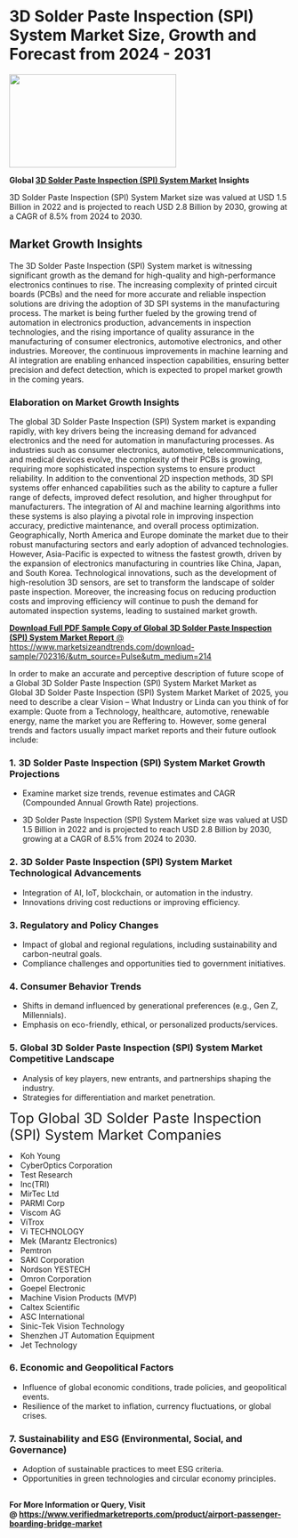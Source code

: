 <H1>3D Solder Paste Inspection (SPI) System Market Size, Growth and Forecast from 2024 - 2031</H1><img class="aligncenter size-medium wp-image-584254" src="https://thirdeyenews.in/wp-content/uploads/2024/09/Global-Market-Research-300x168.jpeg" alt="" width="300" height="168" /><p><strong>Global&nbsp;<a href="https://www.marketsizeandtrends.com/download-sample/702316/&amp;utm_source=Pulse&amp;utm_medium=214">3D Solder Paste Inspection (SPI) System Market</a> Insights</strong></p><p>3D Solder Paste Inspection (SPI) System Market size was valued at USD 1.5 Billion in 2022 and is projected to reach USD 2.8 Billion by 2030, growing at a CAGR of 8.5% from 2024 to 2030.</p><p><h2>Market Growth Insights</h2> The 3D Solder Paste Inspection (SPI) System market is witnessing significant growth as the demand for high-quality and high-performance electronics continues to rise. The increasing complexity of printed circuit boards (PCBs) and the need for more accurate and reliable inspection solutions are driving the adoption of 3D SPI systems in the manufacturing process. The market is being further fueled by the growing trend of automation in electronics production, advancements in inspection technologies, and the rising importance of quality assurance in the manufacturing of consumer electronics, automotive electronics, and other industries. Moreover, the continuous improvements in machine learning and AI integration are enabling enhanced inspection capabilities, ensuring better precision and defect detection, which is expected to propel market growth in the coming years. <a href="download_link_here"></a> <h3>Elaboration on Market Growth Insights</h3> The global 3D Solder Paste Inspection (SPI) System market is expanding rapidly, with key drivers being the increasing demand for advanced electronics and the need for automation in manufacturing processes. As industries such as consumer electronics, automotive, telecommunications, and medical devices evolve, the complexity of their PCBs is growing, requiring more sophisticated inspection systems to ensure product reliability. In addition to the conventional 2D inspection methods, 3D SPI systems offer enhanced capabilities such as the ability to capture a fuller range of defects, improved defect resolution, and higher throughput for manufacturers. The integration of AI and machine learning algorithms into these systems is also playing a pivotal role in improving inspection accuracy, predictive maintenance, and overall process optimization. Geographically, North America and Europe dominate the market due to their robust manufacturing sectors and early adoption of advanced technologies. However, Asia-Pacific is expected to witness the fastest growth, driven by the expansion of electronics manufacturing in countries like China, Japan, and South Korea. Technological innovations, such as the development of high-resolution 3D sensors, are set to transform the landscape of solder paste inspection. Moreover, the increasing focus on reducing production costs and improving efficiency will continue to push the demand for automated inspection systems, leading to sustained market growth. <a href="more_info_link_here"></p><p><span class=""><strong>Download Full PDF Sample Copy of Global 3D Solder Paste Inspection (SPI) System Market Report</strong> @ <a href="https://www.marketsizeandtrends.com/download-sample/702316/&amp;utm_source=Pulse&amp;utm_medium=214" target="_blank">https://www.marketsizeandtrends.com/download-sample/702316/&amp;utm_source=Pulse&amp;utm_medium=214</a></span></p><p>In order to make an accurate and perceptive description of future scope of a Global&nbsp;3D Solder Paste Inspection (SPI) System Market Market as Global&nbsp;3D Solder Paste Inspection (SPI) System Market Market of 2025, you need to describe a clear Vision &ndash; What Industry or Linda can you think of for example: Quote from a Technology, healthcare, automotive, renewable energy, name the market you are Reffering to. However, some general trends and factors usually impact market reports and their future outlook include:</p><h3>1.&nbsp;<strong>3D Solder Paste Inspection (SPI) System Market Growth Projections</strong></h3><ul><li>Examine market size trends, revenue estimates and CAGR (Compounded Annual Growth Rate) projections.</li><li><p>3D Solder Paste Inspection (SPI) System Market size was valued at USD 1.5 Billion in 2022 and is projected to reach USD 2.8 Billion by 2030, growing at a CAGR of 8.5% from 2024 to 2030.</p></li></ul><h3>2.&nbsp;<strong>3D Solder Paste Inspection (SPI) System Market Technological Advancements</strong></h3><ul><li>Integration of AI, IoT, blockchain, or automation in the industry.</li><li>Innovations driving cost reductions or improving efficiency.</li></ul><h3>3.&nbsp;<strong>Regulatory and Policy Changes</strong></h3><ul><li>Impact of global and regional regulations, including sustainability and carbon-neutral goals.</li><li>Compliance challenges and opportunities tied to government initiatives.</li></ul><h3>4.&nbsp;<strong>Consumer Behavior Trends</strong></h3><ul><li>Shifts in demand influenced by generational preferences (e.g., Gen Z, Millennials).</li><li>Emphasis on eco-friendly, ethical, or personalized products/services.</li></ul><h3>5.&nbsp;<strong>Global 3D Solder Paste Inspection (SPI) System Market Competitive Landscape</strong></h3><ul><li>Analysis of key players, new entrants, and partnerships shaping the industry.</li><li>Strategies for differentiation and market penetration.</li></ul><p data-pm-slice="1 1 []"><span style="color: inherit; font-family: inherit; font-size: 25px;">Top Global 3D Solder Paste Inspection (SPI) System Market Companies</span></p><div class="" data-test-id=""><p><li>Koh Young</li><li> CyberOptics Corporation</li><li> Test Research</li><li> Inc(TRI)</li><li> MirTec Ltd</li><li> PARMI Corp</li><li> Viscom AG</li><li> ViTrox</li><li> Vi TECHNOLOGY</li><li> Mek (Marantz Electronics)</li><li> Pemtron</li><li> SAKI Corporation</li><li> Nordson YESTECH</li><li> Omron Corporation</li><li> Goepel Electronic</li><li> Machine Vision Products (MVP)</li><li> Caltex Scientific</li><li> ASC International</li><li> Sinic-Tek Vision Technology</li><li> Shenzhen JT Automation Equipment</li><li> Jet Technology</li></p></div><h3>6.&nbsp;<strong>Economic and Geopolitical Factors</strong></h3><ul><li>Influence of global economic conditions, trade policies, and geopolitical events.</li><li>Resilience of the market to inflation, currency fluctuations, or global crises.</li></ul><h3>7.&nbsp;<strong>Sustainability and ESG (Environmental, Social, and Governance)</strong></h3><ul><li>Adoption of sustainable practices to meet ESG criteria.</li><li>Opportunities in green technologies and circular economy principles.</li></ul><h2><strong style="font-size: 14px;">For More Information or Query, Visit @&nbsp;</strong><a style="background-color: #ffffff; font-size: 14px;" href="https://www.marketsizeandtrends.com/report/3d-solder-paste-inspection-spi-system-market/" target="_blank">https://www.verifiedmarketreports.com/product/airport-passenger-boarding-bridge-market</a></h2>
